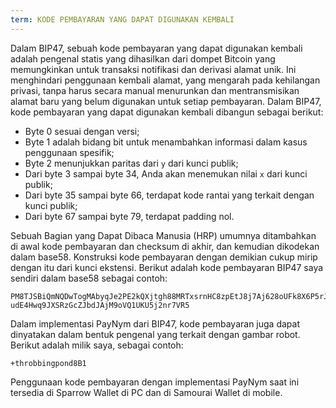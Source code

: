 ```yaml
---
term: KODE PEMBAYARAN YANG DAPAT DIGUNAKAN KEMBALI
---
```


Dalam BIP47, sebuah kode pembayaran yang dapat digunakan kembali adalah pengenal statis yang dihasilkan dari dompet Bitcoin yang memungkinkan untuk transaksi notifikasi dan derivasi alamat unik. Ini menghindari penggunaan kembali alamat, yang mengarah pada kehilangan privasi, tanpa harus secara manual menurunkan dan mentransmisikan alamat baru yang belum digunakan untuk setiap pembayaran. Dalam BIP47, kode pembayaran yang dapat digunakan kembali dibangun sebagai berikut:
* Byte 0 sesuai dengan versi;
* Byte 1 adalah bidang bit untuk menambahkan informasi dalam kasus penggunaan spesifik;
* Byte 2 menunjukkan paritas dari `y` dari kunci publik;
* Dari byte 3 sampai byte 34, Anda akan menemukan nilai `x` dari kunci publik;
* Dari byte 35 sampai byte 66, terdapat kode rantai yang terkait dengan kunci publik;
* Dari byte 67 sampai byte 79, terdapat padding nol.

Sebuah Bagian yang Dapat Dibaca Manusia (HRP) umumnya ditambahkan di awal kode pembayaran dan checksum di akhir, dan kemudian dikodekan dalam base58. Konstruksi kode pembayaran dengan demikian cukup mirip dengan itu dari kunci ekstensi. Berikut adalah kode pembayaran BIP47 saya sendiri dalam base58 sebagai contoh:

```text
PM8TJSBiQmNQDwTogMAbyqJe2PE2kQXjtgh88MRTxsrnHC8zpEtJ8j7Aj628oUFk8X6P5rJ7P5qD
udE4Hwq9JXSRzGcZJbdJAjM9oVQ1UKU5j2nr7VR5
```

Dalam implementasi PayNym dari BIP47, kode pembayaran juga dapat dinyatakan dalam bentuk pengenal yang terkait dengan gambar robot. Berikut adalah milik saya, sebagai contoh:

```text
+throbbingpond8B1
```

Penggunaan kode pembayaran dengan implementasi PayNym saat ini tersedia di Sparrow Wallet di PC dan di Samourai Wallet di mobile.